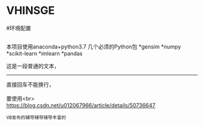 # VHINSGE

#环境配置
##
本项目使用anaconda+python3.7
几个必须的Python包
*gensim
*numpy
*scikit-learn
*imlearn
*pandas

这是一段普通的文本，  
***
直接回车不能换行，<br>  
要使用\<br> <br>
https://blog.csdn.net/u012067966/article/details/50736647
  
    VB发布的辅导辅导辅导丰富的  
